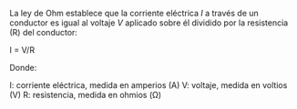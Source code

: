 
La ley de Ohm establece que la corriente eléctrica $I$ a través de un conductor es igual al voltaje $V$ aplicado sobre él dividido por la resistencia (R) del conductor:

I = V/R

Donde:

I: corriente eléctrica, medida en amperios (A) V: voltaje, medida en voltios (V) R: resistencia, medida en ohmios (Ω)